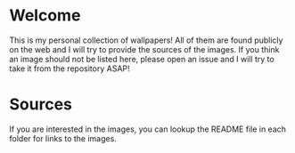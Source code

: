 # Welcome

This is my personal collection of wallpapers!
All of them are found publicly on the web and I will try to provide the sources of the images.
If you think an image should not be listed here, please open an issue and I will try to take it from the repository ASAP!

# Sources

If you are interested in the images, you can lookup the README file in each folder for links to the images.
